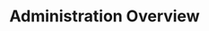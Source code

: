<!--[metadata]>
+++
title = "Administration"
description = "How to setup and run Docker with HTTPS"
keywords = ["docker, docs, article, example, https, daemon, tls, ca,  certificate"]
[menu.engine]
identifier = "smn_administrate_eng"
weight = 5
+++
<![end-metadata]-->


# Administration Overview
